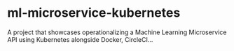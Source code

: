 # ml-microservice-kubernetes
A project that showcases operationalizing a Machine Learning Microservice API using Kubernetes alongside Docker, CircleCI...
